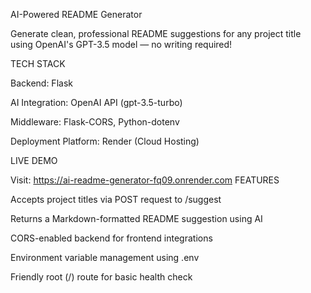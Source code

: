 AI-Powered README Generator

Generate clean, professional README suggestions for any project title using OpenAI's GPT-3.5 model — no writing required!

TECH STACK

Backend: Flask

AI Integration: OpenAI API (gpt-3.5-turbo)

Middleware: Flask-CORS, Python-dotenv

Deployment Platform: Render (Cloud Hosting)

 LIVE DEMO

Visit: https://ai-readme-generator-fq09.onrender.com
 FEATURES

Accepts project titles via POST request to /suggest

Returns a Markdown-formatted README suggestion using AI

CORS-enabled backend for frontend integrations

Environment variable management using .env

Friendly root (/) route for basic health check
